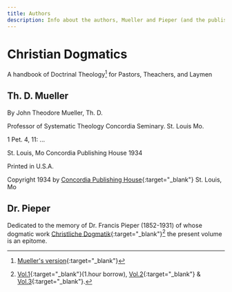 ```yaml
---
title: Authors
description: Info about the authors, Mueller and Pieper (and the publisher).
---
```


# Christian Dogmatics
A handbook of Doctrinal Theology[^1] 
for 
Pastors, Theachers, and Laymen 

## Th. D. Mueller
By 
John Theodore Mueller, Th. D. 

Professor of Systematic Theology 
Concordia Seminary. St. Louis Mo. 

1 Pet. 4, 11: ...

St. Louis, Mo 
Concordia Publishing House 
1934 

Printed in U.S.A.

Copyright 1934 
by 
[Concordia Publishing House](https://www.cph.org/christian-dogmatics){:target="_blank"} 
St. Louis, Mo

## Dr. Pieper
Dedicated to the memory
of 
Dr. Francis Pieper
(1852-1931)
of whose dogmatic work
[Christliche Dogmatik](https://archive.org/details/Christliche_Dogmatik_Erster_Band/mode/2up){:target="_blank"}[^2] 
the present volume is an epitome.

[^1]: [Mueller's version](https://archive.org/details/muellerchristiandogmatics/mode/2up){:target="_blank"}
[^2]: [Vol.1](https://archive.org/details/christiandogmati0000piep/mode/2up){:target="_blank"}(1.hour borrow), [Vol.2](https://archive.org/details/pieper-cdk-2-001-672-deep-l-en/mode/2up){:target="_blank"} & [Vol.3](https://archive.org/details/cdk-vol-3-deep-l-en-corrected-2023-11-28-no-shading/mode/2up){:target="_blank"}.
